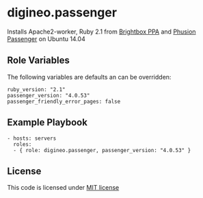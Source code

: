 digineo.passenger
=========

Installs Apache2-worker, Ruby 2.1 from [Brightbox PPA](https://launchpad.net/~brightbox/+archive/ubuntu/ruby-ng) and [Phusion Passenger](https://www.phusionpassenger.com/) on Ubuntu 14.04

Role Variables
--------------

The following variables are defaults an can be overridden:

    ruby_version: "2.1"
    passenger_version: "4.0.53"
    passenger_friendly_error_pages: false

Example Playbook
----------------

    - hosts: servers
      roles:
      - { role: digineo.passenger, passenger_version: "4.0.53" }

License
-------

This code is licensed under [MIT license](http://opensource.org/licenses/MIT)
